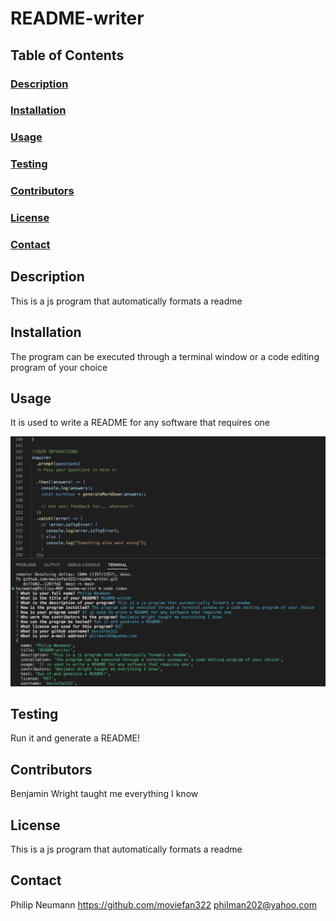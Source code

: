 
# README-writer

## Table of Contents

### [Description](#Description)
### [Installation](#Installation)
### [Usage](#Usage)
### [Testing](#Testing)
### [Contributors](#Contributors)
### [License](#License)
### [Contact](#Contact)

## Description
    
This is a js program that automatically formats a readme
    
## Installation
    
The program can be executed through a terminal window or a code editing program of your choice

## Usage
    
It is used to write a README for any software that requires one    

![Screenshot of webpage](./assets/images/screenshot.png)
 
## Testing

Run it and generate a README!

## Contributors
    
Benjamin Wright taught me everything I know

## License
    
This is a js program that automatically formats a readme

## Contact

Philip Neumann
https://github.com/moviefan322
philman202@yahoo.com
    